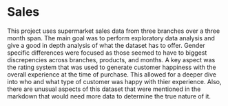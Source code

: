 # Sales

This project uses supermarket sales data from three branches over a three month span. The main goal was to perform exploratory data analysis and give a good in depth analysis of what the dataset has to offer. Gender specific differences were focused as those seemed to have to biggest discrepencies across branches, products, and months. A key aspect was the rating system that was used to generate customer happiness with the overall experience at the time of purchase. This allowed for a deeper dive into who and what type of customer was happy with thier experience. Also, there are unusual aspects of this dataset that were mentioned in the markdown that would need more data to determine the true nature of it. 
